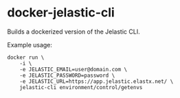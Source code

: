 # docker-jelastic-cli

Builds a dockerized version of the Jelastic CLI.

Example usage:
```
docker run \
    -i \
    -e JELASTIC_EMAIL=user@domain.com \
    -e JELASTIC_PASSWORD=password \
    -e JELASTIC_URL=https://app.jelastic.elastx.net/ \
    jelastic-cli environment/control/getenvs
```
